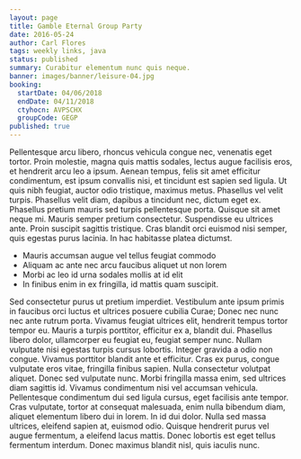 ```yaml
---
layout: page
title: Gamble Eternal Group Party
date: 2016-05-24
author: Carl Flores
tags: weekly links, java
status: published
summary: Curabitur elementum nunc quis neque.
banner: images/banner/leisure-04.jpg
booking:
  startDate: 04/06/2018
  endDate: 04/11/2018
  ctyhocn: AVPSCHX
  groupCode: GEGP
published: true
---
```

Pellentesque arcu libero, rhoncus vehicula congue nec, venenatis eget tortor. Proin molestie, magna quis mattis sodales, lectus augue facilisis eros, et hendrerit arcu leo a ipsum. Aenean tempus, felis sit amet efficitur condimentum, est ipsum convallis nisi, et tincidunt est sapien sed ligula. Ut quis nibh feugiat, auctor odio tristique, maximus metus. Phasellus vel velit turpis. Phasellus velit diam, dapibus a tincidunt nec, dictum eget ex. Phasellus pretium mauris sed turpis pellentesque porta. Quisque sit amet neque mi. Mauris semper pretium consectetur. Suspendisse eu ultrices ante. Proin suscipit sagittis tristique. Cras blandit orci euismod nisi semper, quis egestas purus lacinia. In hac habitasse platea dictumst.

* Mauris accumsan augue vel tellus feugiat commodo
* Aliquam ac ante nec arcu faucibus aliquet ut non lorem
* Morbi ac leo id urna sodales mollis at id elit
* In finibus enim in ex fringilla, id mattis quam suscipit.

Sed consectetur purus ut pretium imperdiet. Vestibulum ante ipsum primis in faucibus orci luctus et ultrices posuere cubilia Curae; Donec nec nunc nec ante rutrum porta. Vivamus feugiat ultrices elit, hendrerit tempus tortor tempor eu. Mauris a turpis porttitor, efficitur ex a, blandit dui. Phasellus libero dolor, ullamcorper eu feugiat eu, feugiat semper nunc. Nullam vulputate nisi egestas turpis cursus lobortis. Integer gravida a odio non congue. Vivamus porttitor blandit ante et efficitur.
Cras ex purus, congue vulputate eros vitae, fringilla finibus sapien. Nulla consectetur volutpat aliquet. Donec sed vulputate nunc. Morbi fringilla massa enim, sed ultrices diam sagittis id. Vivamus condimentum nisi vel accumsan vehicula. Pellentesque condimentum dui sed ligula cursus, eget facilisis ante tempor. Cras vulputate, tortor at consequat malesuada, enim nulla bibendum diam, aliquet elementum libero dui in lorem. In id dui dolor. Nulla sed massa ultrices, eleifend sapien at, euismod odio. Quisque hendrerit purus vel augue fermentum, a eleifend lacus mattis. Donec lobortis est eget tellus fermentum interdum. Donec maximus blandit nisl, quis iaculis nunc.
